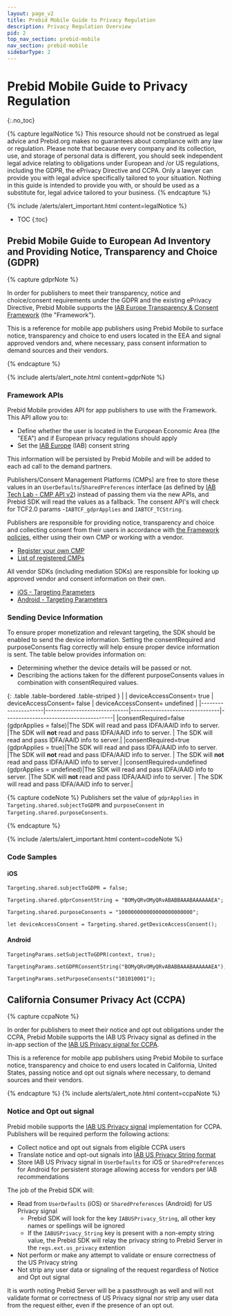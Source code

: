```yaml
---
layout: page_v2
title: Prebid Mobile Guide to Privacy Regulation
description: Privacy Regulation Overview
pid: 2
top_nav_section: prebid-mobile
nav_section: prebid-mobile
sidebarType: 2
---
```


# Prebid Mobile Guide to Privacy Regulation
{:.no_toc}

{% capture legalNotice %}
  This resource should not be construed as legal advice and Prebid.org makes no guarantees about compliance with any law or regulation. Please note that because every company and its collection, use, and storage of personal data is different, you should seek independent legal advice relating to obligations under European and /or US regulations, including the GDPR, the ePrivacy Directive and CCPA. Only a lawyer can provide you with legal advice specifically tailored to your situation. Nothing in this guide is intended to provide you with, or should be used as a substitute for, legal advice tailored to your business.
  {% endcapture %}

{% include /alerts/alert_important.html content=legalNotice %}

* TOC
{:toc}

## Prebid Mobile Guide to European Ad Inventory and Providing Notice, Transparency and Choice (GDPR)

{% capture gdprNote %}

In order for publishers to meet their transparency, notice and choice/consent requirements under the GDPR and the existing ePrivacy Directive, Prebid Mobile supports the [IAB Europe Transparency & Consent Framework](https://www.iab.com/topics/consumer-privacy/gdpr/) (the "Framework").  

This is a reference for mobile app publishers using Prebid Mobile to surface notice, transparency and choice to end users located in the EEA and signal approved vendors and, where necessary, pass consent information to demand sources and their vendors.  

{% endcapture %}

{% include alerts/alert_note.html content=gdprNote %}

### Framework APIs

Prebid Mobile provides API for app publishers to use with the Framework. This API allow you to:

-   Define whether the user is located in the European Economic Area (the "EEA") and if European privacy regulations should apply
-   Set the [IAB Europe](https://www.iabeurope.eu/) (IAB) consent string

This information will be persisted by Prebid Mobile and will be added to each ad call to the demand partners. 

Publishers/Consent Management Platforms (CMPs) are free to store these values in an `UserDefaults`/`SharedPreferences` interface (as defined by [IAB Tech Lab - CMP API v2](https://github.com/InteractiveAdvertisingBureau/GDPR-Transparency-and-Consent-Framework/blob/master/TCFv2/IAB%20Tech%20Lab%20-%20CMP%20API%20v2.md)) instead of passing them via the new APIs, and Prebid SDK will read the values as a fallback. The consent API's will check for TCF2.0 params -`IABTCF_gdprApplies` and `IABTCF_TCString`. 

Publishers are responsible for providing notice, transparency and choice and collecting consent from their users in accordance with [the Framework policies](https://www.iab.com/topics/consumer-privacy/gdpr/), either using their own CMP or working with a vendor.

-   [Register your own CMP](https://register.consensu.org/CMP)
-   [List of registered CMPs](https://iabeurope.eu/cmp-list/)

All vendor SDKs (including mediation SDKs) are responsible for looking up approved vendor and consent information on their own.

-   [iOS - Targeting Parameters](/prebid-mobile/pbm-api/ios/pbm-targeting-ios.html)
-   [Android - Targeting Parameters](/prebid-mobile/pbm-api/android/pbm-targeting-params-android.html)

### Sending Device Information

To ensure proper monetization and relevant targeting, the SDK should be enabled to send the device information. Setting the consentRequired and purposeConsents flag correctly will help ensure proper device information is sent. The table below provides information on:

- Determining whether the device details will be passed or not.
- Describing the actions taken for the different purposeConsents values in combination with consentRequired values.

{: .table .table-bordered .table-striped }
|                     | deviceAccessConsent= true    | deviceAccessConsent= false     | deviceAccessConsent= undefined        |
|---------------------|------------------------------|--------------------------------|---------------------------------------|
|consentRequired=false<br>(gdprApplies = false)|The SDK will read and pass IDFA/AAID info to server. |The SDK will **not** read and pass IDFA/AAID info to server. | The SDK will read and pass IDFA/AAID info to server.|
|consentRequired=true<br>(gdprApplies = true)|The SDK will read and pass IDFA/AAID info to server. |The SDK will **not** read and pass IDFA/AAID info to server. | The SDK will **not** read and pass IDFA/AAID info to server.|
|consentRequired=undefined<br>(gdprApplies = undefined)|The SDK will read and pass IDFA/AAID info to server. |The SDK will **not** read and pass IDFA/AAID info to server. | The SDK will read and pass IDFA/AAID info to server.|

{% capture codeNote %}
  Publishers set the value of `gdprApplies` in `Targeting.shared.subjectToGDPR` and `purposeConsent` in `Targeting.shared.purposeConsents`.

  {% endcapture %}

{% include /alerts/alert_important.html content=codeNote %}

### Code Samples

#### iOS

```
Targeting.shared.subjectToGDPR = false;

Targeting.shared.gdprConsentString = "BOMyQRvOMyQRvABABBAAABAAAAAAEA";

Targeting.shared.purposeConsents = "100000000000000000000000";

let deviceAccessConsent = Targeting.shared.getDeviceAccessConsent();
```

#### Android

```
TargetingParams.setSubjectToGDPR(context, true);

TargetingParams.setGDPRConsentString("BOMyQRvOMyQRvABABBAAABAAAAAAEA");
    
TargetingParams.setPurposeConsents("101010001");
```

## California Consumer Privacy Act (CCPA)

{% capture ccpaNote %}

In order for publishers to meet their notice and opt out obligations under the CCPA,
Prebid Mobile supports the IAB US Privacy signal as defined in the in-app section of the [IAB US Privacy signal for CCPA](https://iabtechlab.com/standards/ccpa/).  

This is a reference for mobile app publishers using Prebid Mobile to surface notice, transparency and choice to end users located in California, United States, passing notice and opt out signals where necessary, to demand sources and their vendors.    

{% endcapture %}
{% include alerts/alert_note.html content=ccpaNote %}


### Notice and Opt out signal

Prebid mobile supports the [IAB US Privacy signal](https://iabtechlab.com/standards/ccpa/) implementation for CCPA. Publishers will be required perform the following actions:

- Collect notice and opt out signals from eligible CCPA users
- Translate notice and opt-out signals into [IAB US Privacy String format](https://iabtechlab.com/standards/ccpa/)
- Store IAB US Privacy signal in `UserDefaults` for iOS or `SharedPreferences` for Android for persistent storage allowing access for vendors per IAB recommendations

The job of the Prebid SDK will:
- Read from `UserDefaults` (iOS) or `SharedPreferences` (Android) for US Privacy signal
    - Prebid SDK will look for the key `IABUSPrivacy_String`, all other key names or spellings will be ignored
    - If the `IABUSPrivacy_String` key is present with a non-empty string value, the Prebid SDK will relay the privacy string to Prebid Server in the `regs.ext.us_privacy` extention
- Not perform or make any attempt to validate or ensure correctness of the US Privacy string
- Not strip any user data or signaling of the request regardless of Notice and Opt out signal

It is worth noting Prebid Server will be a passthrough as well and will not validate format or correctness of US Privacy signal nor strip any user data from the request either, even if the presence of an opt out.



<script type="text/javascript" src="/assets/js/video/pb-code-highlight.js"></script>

